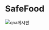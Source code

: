 # SafeFood

![qna게시판](https://user-images.githubusercontent.com/46804062/72627538-09c1ef80-3990-11ea-8c1c-eab48442043c.PNG)
